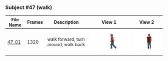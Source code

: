### Subject #47 (walk)
|File Name|Frames|Description|View 1|View 2|
|-|-|-|-|-|
|[47_01](https://github.com/Shriinivas/cmubvh/raw/main/Sequence-046-056/47/Data/47_01.zip)|1320|walk forward, turn around, walk back|<img src="https://github.com/Shriinivas/cmubvhgifs/blob/main/Sequence-046-056/47/47_01_0.gif"/>|<img src="https://github.com/Shriinivas/cmubvhgifs/blob/main/Sequence-046-056/47/47_01_1.gif"/>|
